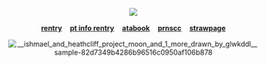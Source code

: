 <div align="center">
  
![](https://komarev.com/ghpvc/?username=10shadows&label=SEAS+CONQUERED&color=orange&style=plastic)
  
<b>[rentry](https://rentry.co/crushingwaves) ㅤ[pt info rentry](https://rentry.co/angelofdarkness) ㅤ[atabook](https://portal.atabook.org/) ㅤ[prnscc](https://pronouns.cc/@anchor) ㅤ[strawpage](https://madnesscombat.straw.page/)</b>

![__ishmael_and_heathcliff_project_moon_and_1_more_drawn_by_glwkddl__sample-82d7349b4286b96516c0950af106b878](https://github.com/user-attachments/assets/070e23ec-706e-4095-8ae7-9497dfd72087)
</div>
